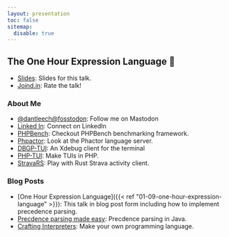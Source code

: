 ```yaml
---
layout: presentation
toc: false
sitemap:
  disable: true
---
```


## The One Hour Expression Language 🫵

- [Slides](): Slides for this talk.
- [Joind.in](): Rate the talk!

### About Me

- [@dantleech@fosstodon](https://fosstodon.org/@dantleech): Follow me on Mastodon
- [Linked In](https://www.linkedin.com/in/daniel-leech-a32851252/): Connect on LinkedIn
- [PHPBench](https://github.com/phpbench/phpbench): Checkout PHPBench benchmarking framework.
- [Phpactor](https://github.com/phpactor/phpactor): Look at the Phactor language server.
- [DBGP-TUI](https://github.com/dantleech/debug-tui): An Xdebug client for the terminal
- [PHP-TUI](https://github.com/php-tui/php-tui): Make TUIs in PHP.
- [StravaRS](https://github.com/dantleech/strava-rs): Play with Rust Strava activity client.

### Blog Posts

- [One Hour Expression Language]({{< ref "01-09-one-hour-expression-language" >}}): This talk in blog post form including how to implement precedence parsing.
- [Precdence parsing made easy](https://journal.stuffwithstuff.com/2011/03/19/pratt-parsers-expression-parsing-made-easy): Precdence parsing in Java.
- [Crafting Interpreters](http://www.craftinginterpreters.com/): Make your own programming language.
